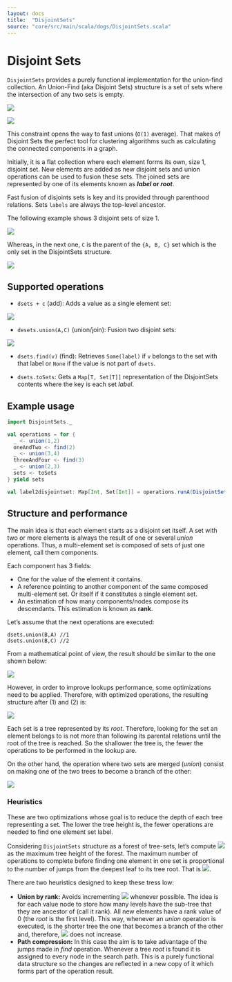 ```yaml
---
layout: docs
title:  "DisjointSets"
source: "core/src/main/scala/dogs/DisjointSets.scala"
---
```

# Disjoint Sets

`DisjointSets` provides a purely functional implementation for the union-find collection. 
An Union-Find (aka Disjoint Sets) structure is a set of sets where the intersection of any two sets is empty.

![](http://i.imgur.com/K7BwoOk.png)

![](http://i.imgur.com/SkqEdwt.png)

This constraint opens the way to fast unions (`O(1)` average). That makes of Disjoint Sets the perfect tool for
 clustering algorithms such as calculating the connected components in a graph.
 
Initially, it is a flat collection where each element forms its own, size 1, disjoint set.
New elements are added as new disjoint sets and union operations can be used to fusion these sets.
The joined sets are represented by one of its elements known as ***label* or *root***. 

Fast fusion of disjoints sets is key and its provided through parenthood relations. Sets `labels` are always the 
top-level ancestor.

The following example shows 3 disjoint sets of size 1.

![](http://i.imgur.com/h8ddOkT.png)

Whereas, in the next one, `C` is the parent of the `{A, B, C}` set which is the only set in the DisjointSets structure. 

![](http://i.imgur.com/V71Z0eS.png)

## Supported operations

- `dsets + c` (add): Adds a value as a single element set:

![](http://i.imgur.com/iA00VgQ.png)

- `desets.union(A,C)` (union/join): Fusion two disjoint sets:

![](http://i.imgur.com/7uunsNJ.png)


- `dsets.find(v)` (find): Retrieves `Some(label)` if `v` belongs to the set with that label or `None` if the 
value is not part of `dsets`.

- `dsets.toSets`: Gets a `Map[T, Set[T]]` representation of the DisjointSets contents where the key is each set 
*label*. 
 
## Example usage

```scala
import DisjointSets._

val operations = for {
  _ <- union(1,2)
  oneAndTwo <- find(2)
  _ <- union(3,4)
  threeAndFour <- find(3)
  _ <- union(2,3)
  sets <- toSets
} yield sets

val label2disjointset: Map[Int, Set[Int]] = operations.runA(DisjointSets(1,2,3,4)).value
```

## Structure and performance 

The main idea is that each element starts as a disjoint set itself. A set with two or more elements is always the result of one or several _union_ operations. Thus, a multi-element set is composed of sets of just one element, call them components. 

Each component has 3 fields:

- One for the value of the element it contains.
- A reference pointing to another component of the same composed multi-element set. Or itself if it constitutes a single element set.
- An estimation of how many components/nodes compose its descendants. This estimation is known as **rank**.


Let’s assume that the next operations are executed:

```
dsets.union(B,A) //1
dsets.union(B,C) //2
```

From a mathematical point of view, the result should be similar to the one shown below:

![](http://i.imgur.com/V71Z0eS.png)

However, in order to improve lookups performance, some optimizations need to be applied. Therefore, with optimized 
operations, the resulting structure after (1) and (2) is:

![](http://i.imgur.com/9srckn2.png)

Each set is a tree represented by its _root_. Therefore, looking for the set an element belongs to is not more than 
following its parental relations until the root of the tree is reached. So the shallower the tree is, the fewer
the operations to be performed in the lookup are.

On the other hand, the operation where two sets are merged (_union_) consist on making one of the two trees to become a 
branch of the other:

![](http://i.imgur.com/aKHPrtV.png)


### Heuristics

These are two optimizations whose goal is to reduce the depth of each tree representing a set. The lower the tree height is, 
the fewer operations are needed to find one element set  label.

Considering `DisjointSets` structure as a forest of tree-sets, let’s compute ![](http://i.imgur.com/wgbq86Y.png) as the maximum tree height of the 
forest.
The maximum number of operations to complete before finding one element in one set is proportional to the number of 
jumps from the deepest leaf to its tree root. That is ![](http://i.imgur.com/DR5IUP3.png).

There are two heuristics designed to keep these tress low:

- **Union by rank:**  Avoids incrementing ![](http://i.imgur.com/DR5IUP3.png) whenever possible. The idea is for each 
value node to store how many levels have the sub-tree that they are ancestor of (call it rank). All new elements 
have a rank value of 0 (the _root_ is the first level). This way, whenever an _union_ operation is 
executed, is the shorter tree the one that becomes a branch of the other and, therefore, ![](http://i.imgur.com/DR5IUP3.png) does not increase.
- **Path compression:** In this case the aim is to take advantage of the jumps made in _find_ operation. Whenever a tree 
_root_ is found it is assigned to every node in the search path. This is a purely functional data structure so the 
changes are reflected in a new copy of it which forms part of the operation result.
